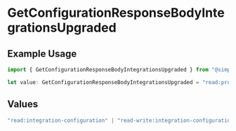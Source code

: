 # GetConfigurationResponseBodyIntegrationsUpgraded

## Example Usage

```typescript
import { GetConfigurationResponseBodyIntegrationsUpgraded } from "@simplesagar/vercel/models/getconfigurationop.js";

let value: GetConfigurationResponseBodyIntegrationsUpgraded = "read:project";
```

## Values

```typescript
"read:integration-configuration" | "read-write:integration-configuration" | "read:deployment" | "read-write:deployment" | "read-write:deployment-check" | "read:project" | "read-write:project" | "read-write:project-env-vars" | "read-write:global-project-env-vars" | "read:team" | "read:user" | "read-write:log-drain" | "read:domain" | "read-write:domain" | "read-write:edge-config" | "read-write:otel-endpoint" | "read:monitoring" | "read-write:integration-resource"
```